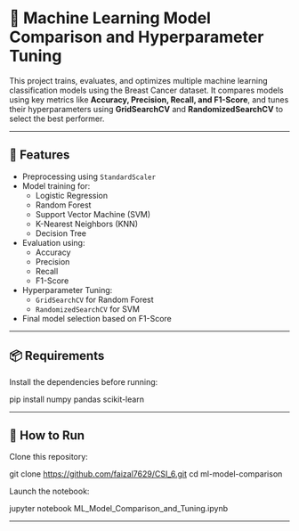 # 🧠 Machine Learning Model Comparison and Hyperparameter Tuning

This project trains, evaluates, and optimizes multiple machine learning classification models using the Breast Cancer dataset. It compares models using key metrics like **Accuracy, Precision, Recall, and F1-Score**, and tunes their hyperparameters using **GridSearchCV** and **RandomizedSearchCV** to select the best performer.

---

## 🚀 Features

- Preprocessing using `StandardScaler`
- Model training for:
  - Logistic Regression
  - Random Forest
  - Support Vector Machine (SVM)
  - K-Nearest Neighbors (KNN)
  - Decision Tree
- Evaluation using:
  - Accuracy
  - Precision
  - Recall
  - F1-Score
- Hyperparameter Tuning:
  - `GridSearchCV` for Random Forest
  - `RandomizedSearchCV` for SVM
- Final model selection based on F1-Score

---

## 📦 Requirements
Install the dependencies before running:

pip install numpy pandas scikit-learn

---

## 🧪 How to Run
Clone this repository:

git clone https://github.com/faizal7629/CSI_6.git
cd ml-model-comparison

Launch the notebook:

jupyter notebook ML_Model_Comparison_and_Tuning.ipynb

---



